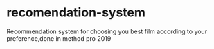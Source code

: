 # recomendation-system
Recommendation system for choosing you best film according to your preference,done in method pro 2019
